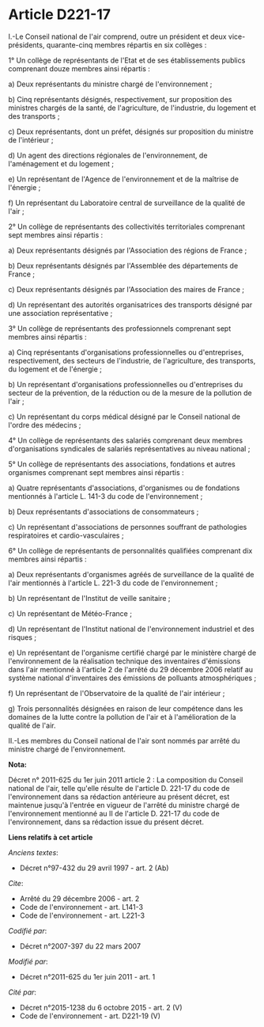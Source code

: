 # Article D221-17

I.-Le Conseil national de l'air comprend, outre un président et deux vice-présidents, quarante-cinq membres répartis en six
collèges : 

1° Un collège de représentants de l'Etat et de ses établissements publics comprenant douze membres ainsi répartis : 

a) Deux représentants du ministre chargé de l'environnement ; 

b) Cinq représentants désignés, respectivement, sur proposition des ministres chargés de la santé, de l'agriculture, de
l'industrie, du logement et des transports ; 

c) Deux représentants, dont un préfet, désignés sur proposition du ministre de l'intérieur ; 

d) Un agent des directions régionales de l'environnement, de l'aménagement et du logement ; 

e) Un représentant de l'Agence de l'environnement et de la maîtrise de l'énergie ; 

f) Un représentant du Laboratoire central de surveillance de la qualité de l'air ; 

2° Un collège de représentants des collectivités territoriales comprenant sept membres ainsi répartis : 

a) Deux représentants désignés par l'Association des régions de France ; 

b) Deux représentants désignés par l'Assemblée des départements de France ; 

c) Deux représentants désignés par l'Association des maires de France ; 

d) Un représentant des autorités organisatrices des transports désigné par une association représentative ; 

3° Un collège de représentants des professionnels comprenant sept membres ainsi répartis : 

a) Cinq représentants d'organisations professionnelles ou d'entreprises, respectivement, des secteurs de l'industrie, de
l'agriculture, des transports, du logement et de l'énergie ; 

b) Un représentant d'organisations professionnelles ou d'entreprises du secteur de la prévention, de la réduction ou de la
mesure de la pollution de l'air ; 

c) Un représentant du corps médical désigné par le Conseil national de l'ordre des médecins ; 

4° Un collège de représentants des salariés comprenant deux membres d'organisations syndicales de salariés représentatives au
niveau national ; 

5° Un collège de représentants des associations, fondations et autres organismes comprenant sept membres ainsi répartis : 

a) Quatre représentants d'associations, d'organismes ou de fondations mentionnés à l'article L. 141-3 du code de
l'environnement ; 

b) Deux représentants d'associations de consommateurs ; 

c) Un représentant d'associations de personnes souffrant de pathologies respiratoires et cardio-vasculaires ; 

6° Un collège de représentants de personnalités qualifiées comprenant dix membres ainsi répartis : 

a) Deux représentants d'organismes agréés de surveillance de la qualité de l'air mentionnés à l'article L. 221-3 du code de
l'environnement ; 

b) Un représentant de l'Institut de veille sanitaire ; 

c) Un représentant de Météo-France ; 

d) Un représentant de l'Institut national de l'environnement industriel et des risques ; 

e) Un représentant de l'organisme certifié chargé par le ministère chargé de l'environnement de la réalisation technique des
inventaires d'émissions dans l'air mentionné à l'article 2 de l'arrêté du 29 décembre 2006 relatif au système national
d'inventaires des émissions de polluants atmosphériques ; 

f) Un représentant de l'Observatoire de la qualité de l'air intérieur ; 

g) Trois personnalités désignées en raison de leur compétence dans les domaines de la lutte contre la pollution de l'air et à
l'amélioration de la qualité de l'air. 

II.-Les membres du Conseil national de l'air sont nommés par arrêté du ministre chargé de l'environnement.

**Nota:**

Décret n° 2011-625 du 1er juin 2011 article 2 : La composition du Conseil national de l'air, telle qu'elle résulte de
l'article D. 221-17 du code de l'environnement dans sa rédaction antérieure au présent décret, est maintenue jusqu'à l'entrée
en vigueur de l'arrêté du ministre chargé de l'environnement mentionné au II de l'article D. 221-17 du code de
l'environnement, dans sa rédaction issue du présent décret.

**Liens relatifs à cet article**

_Anciens textes_:

  - Décret n°97-432 du 29 avril 1997 - art. 2 (Ab)

_Cite_:

  - Arrêté du 29 décembre 2006 - art. 2
  - Code de l'environnement - art. L141-3
  - Code de l'environnement - art. L221-3

_Codifié par_:

  - Décret n°2007-397 du 22 mars 2007

_Modifié par_:

  - Décret n°2011-625 du 1er juin 2011 - art. 1

_Cité par_:

  - Décret n°2015-1238 du 6 octobre 2015 - art. 2 (V)
  - Code de l'environnement - art. D221-19 (V)
